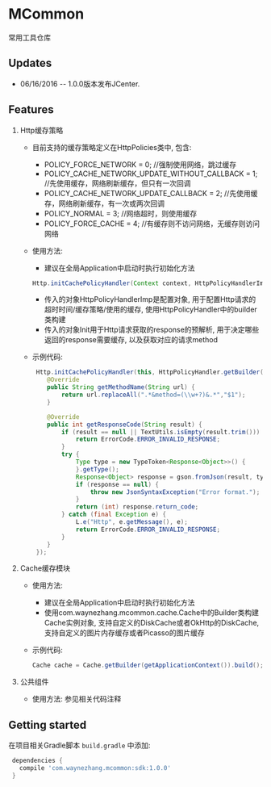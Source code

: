 # MCommon
常用工具仓库

## Updates
* 06/16/2016 -- 1.0.0版本发布JCenter.

## Features
1. Http缓存策略
    * 目前支持的缓存策略定义在HttpPolicies类中, 包含:
        * POLICY_FORCE_NETWORK = 0;   //强制使用网络，跳过缓存
        * POLICY_CACHE_NETWORK_UPDATE_WITHOUT_CALLBACK = 1;    //先使用缓存，网络刷新缓存，但只有一次回调
        * POLICY_CACHE_NETWORK_UPDATE_CALLBACK = 2;   //先使用缓存，网络刷新缓存，有一次或两次回调
        * POLICY_NORMAL = 3; //网络超时，则使用缓存
        * POLICY_FORCE_CACHE = 4; //有缓存则不访问网络，无缓存则访问网络
    * 使用方法:
        * 建议在全局Application中启动时执行初始化方法
        
        ```java
        Http.initCachePolicyHandler(Context context, HttpPolicyHandlerImp httpPolicyHandler, Init init);
        ```
        
        * 传入的对象HttpPolicyHandlerImp是配置对象, 用于配置Http请求的超时时间/缓存策略/使用的缓存, 使用HttpPolicyHandler中的builder类构建
        * 传入的对象Init用于Http请求获取的response的预解析, 用于决定哪些返回的response需要缓存, 以及获取对应的请求method
    * 示例代码:
        
        ```java
         Http.initCachePolicyHandler(this, HttpPolicyHandler.getBuilder(this).connectionTimeout(10000).socketTimeout(10000).setPolicies(null).setCache(cache).build(), new Http.Init() {
            @Override
            public String getMethodName(String url) {
                return url.replaceAll(".*&method=(\\w+?)&.*","$1");
            }
        
            @Override
            public int getResponseCode(String result) {
                if (result == null || TextUtils.isEmpty(result.trim())) {
                    return ErrorCode.ERROR_INVALID_RESPONSE;
                }
                try {
                    Type type = new TypeToken<Response<Object>>() {
                    }.getType();
                    Response<Object> response = gson.fromJson(result, type);
                    if (response == null) {
                        throw new JsonSyntaxException("Error format.");
                    }
                    return (int) response.return_code;
                } catch (final Exception e) {
                    L.e("Http", e.getMessage(), e);
                    return ErrorCode.ERROR_INVALID_RESPONSE;
                }
            }
         });
        ```
        
2. Cache缓存模块
    * 使用方法:
        * 建议在全局Application中启动时执行初始化方法
        * 使用com.waynezhang.mcommon.cache.Cache中的Builder类构建Cache实例对象, 支持自定义的DiskCache或者OkHttp的DiskCache, 支持自定义的图片内存缓存或者Picasso的图片缓存
    * 示例代码:
    
        ```java
        Cache cache = Cache.getBuilder(getApplicationContext()).build();
        ```
        
3. 公共组件
    * 使用方法: 参见相关代码注释

## Getting started

在项目相关Gradle脚本 `build.gradle` 中添加:

```gradle
 dependencies {
   compile 'com.waynezhang.mcommon:sdk:1.0.0'
 }
```
